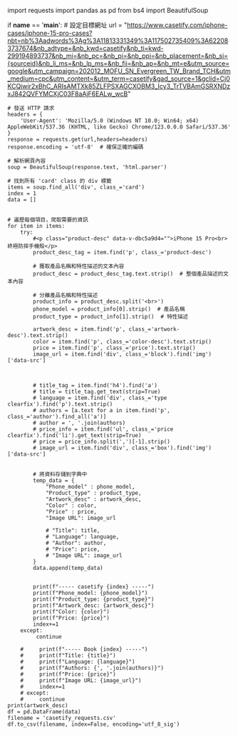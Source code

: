 import requests
import pandas as pd
from bs4 import BeautifulSoup


if __name__ == '__main__':
    # 設定目標網址
    url = "https://www.casetify.com/iphone-cases/iphone-15-pro-cases?nbt=nb%3Aadwords%3Ag%3A11813331349%3A117502735409%3A622083737674&nb_adtype=&nb_kwd=casetify&nb_ti=kwd-299194893737&nb_mi=&nb_pc=&nb_pi=&nb_ppi=&nb_placement=&nb_si={sourceid}&nb_li_ms=&nb_lp_ms=&nb_fii=&nb_ap=&nb_mt=e&utm_source=google&utm_campaign=202012_MOFU_SN_Evergreen_TW_Brand_TCH&utm_medium=cpc&utm_content=&utm_term=casetify&gad_source=1&gclid=Cj0KCQjwir2xBhC_ARIsAMTXk85ZLFPSXAGCXOBM3_Icy3_TrTVBAmGSRXNDzxJ842QVFYMCXjC03F8aAjF6EALw_wcB"

    # 發送 HTTP 請求
    headers = {
        'User-Agent': 'Mozilla/5.0 (Windows NT 10.0; Win64; x64) AppleWebKit/537.36 (KHTML, like Gecko) Chrome/123.0.0.0 Safari/537.36'
    }
    response = requests.get(url,headers=headers)
    response.encoding = 'utf-8'  # 確保正確的編碼

    # 解析網頁內容
    soup = BeautifulSoup(response.text, 'html.parser')

    # 找到所有 'card' class 的 div 標籤
    items = soup.find_all('div', class_='card')
    index = 1
    data = []


    # 遍歷每個項目，爬取需要的資訊
    for item in items:
        try:
            #<p class="product-desc" data-v-dbc5a9d4="">iPhone 15 Pro<br>終極防摔手機殻</p>
            product_desc_tag = item.find('p', class_='product-desc')

            # 獲取產品名稱和特性描述的文本內容
            product_desc = product_desc_tag.text.strip()  # 整個產品描述的文本內容

            # 分離產品名稱和特性描述
            product_info = product_desc.split('<br>')
            phone_model = product_info[0].strip()  # 產品名稱
            product_type = product_info[1].strip()  # 特性描述

            artwork_desc = item.find('p', class_='artwork-desc').text.strip()
            color = item.find('p', class_='color-desc').text.strip()
            price = item.find('p', class_='price').text.strip()
            image_url = item.find('div', class_='block').find('img')['data-src']
            


            # title_tag = item.find('h4').find('a')
            # title = title_tag.get_text(strip=True)
            # language = item.find('div', class_='type clearfix').find('p').text.strip()
            # authors = [a.text for a in item.find('p', class_='author').find_all('a')]
            # author = ', '.join(authors)
            # price_info = item.find('ul', class_='price clearfix').find('li').get_text(strip=True)
            # price = price_info.split(',')[-1].strip()
            # image_url = item.find('div', class_='box').find('img')['data-src']


            # 將資料存儲到字典中
            temp_data = {
                "Phone_model" : phone_model,
                "Product_type" : product_type,
                "Artwork_desc" : artwork_desc,
                "Color" : color,
                "Price" : price,
                "Image URL": image_url

                # "Title": title,
                # "Language": language,
                # "Author": author,
                # "Price": price,
                # "Image URL": image_url
            }
            data.append(temp_data)


            print(f"----- casetify {index} -----")
            print(f"Phone_model: {phone_model}")
            print(f"Product_type: {product_type}")
            print(f"Artwork_desc: {artwork_desc}")
            print(f"Color: {color}")
            print(f"Price: {price}")
            index+=1
        except:
             continue
       
        #     print(f"----- Book {index} -----")
        #     print(f"Title: {title}")
        #     print(f"Language: {language}")
        #     print(f"Authors: {', '.join(authors)}")
        #     print(f"Price: {price}")
        #     print(f"Image URL: {image_url}")
        #     index+=1
        # except:
        #     continue
    print(artwork_desc)
    df = pd.DataFrame(data)
    filename = 'casetify_requests.csv'
    df.to_csv(filename, index=False, encoding='utf_8_sig')
